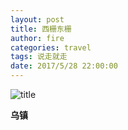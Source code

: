 ```yaml
---
layout: post
title: 西栅东栅
author: fire
categories: travel 
tags: 说走就走
date: 2017/5/28 22:00:00
---
```


![title](https://image.sideproject.cn/titlex/titlex_073.jpg)

**乌镇**

